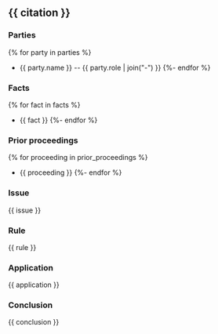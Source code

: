 ## {{ citation }}

### Parties
{% for party in parties %}
- {{ party.name }} -- {{ party.role | join("-") }}
{%- endfor %}

### Facts
{% for fact in facts %}
- {{ fact }}
{%- endfor %}

### Prior proceedings
{% for proceeding in prior_proceedings %}
- {{ proceeding }}
{%- endfor %}

### Issue

{{ issue }}

### Rule

{{ rule }}

### Application

{{ application }}

### Conclusion

{{ conclusion }}
